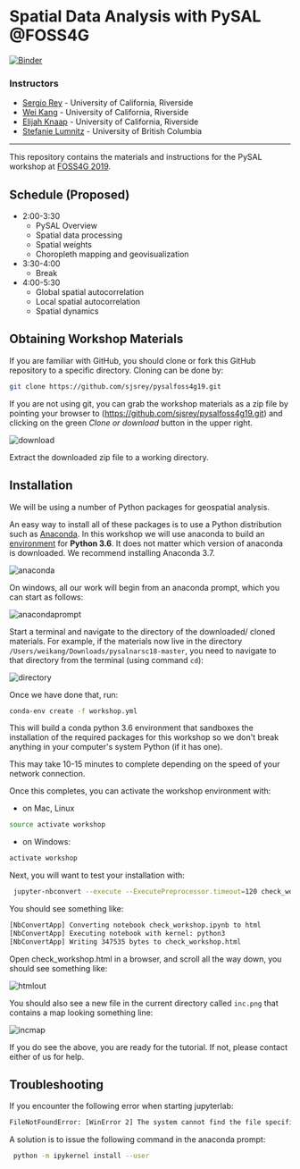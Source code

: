 # Spatial Data Analysis with PySAL @FOSS4G
[![Binder](https://mybinder.org/badge_logo.svg)](https://mybinder.org/v2/gh/sjsrey/pysalfoss4g19/master)

### Instructors

- [Sergio Rey](http://sergerey.org) - University of California, Riverside
- [Wei Kang](http://spatial.ucr.edu/peopleKang.html) - University of California, Riverside
- [Elijah Knaap](http://spatial.ucr.edu/peopleKaap.html) - University of California, Riverside
- [Stefanie Lumnitz](https://github.com/slumnitz) - University of British Columbia
---

This repository contains the materials and instructions for the PySAL workshop at [FOSS4G 2019](https://2019.foss4g-na.org/).


## Schedule (Proposed)


* 2:00-3:30
  * PySAL Overview
  * Spatial data processing
  * Spatial weights
  * Choropleth mapping and geovisualization
* 3:30-4:00
  * Break
* 4:00-5:30
  * Global spatial autocorrelation
  * Local spatial autocorrelation
  * Spatial dynamics
  
## Obtaining Workshop Materials

If you are familiar with GitHub, you should clone or fork this GitHub repository to a specific directory. Cloning can be done by:

```bash
git clone https://github.com/sjsrey/pysalfoss4g19.git
```

If you are not using git, you can grab the workshop materials as a zip file by pointing your browser to (https://github.com/sjsrey/pysalfoss4g19.git) and clicking on the green *Clone or download* button in the upper right.

![download](figs/readmefigs/download.png)

Extract the downloaded zip file to a working directory.

## Installation

We will be using a number of Python packages for geospatial analysis.


An easy way to install all of these packages is to use a Python distribution such as [Anaconda](https://www.anaconda.com/download/#macos). In this workshop we will use anaconda to build an [environment](https://conda.io/docs/user-guide/tasks/manage-environments.html) for **Python 3.6**. It does not matter which version of anaconda is downloaded. We recommend installing Anaconda 3.7.

![anaconda](figs/readmefigs/anaconda.png)


On windows, all our work will begin from an anaconda prompt, which you can start as follows:

![anacondaprompt](figs/readmefigs/anacondastartwin.png)

Start a terminal and navigate to the directory of the downloaded/ cloned materials. For example, if the materials now live in the directory ```/Users/weikang/Downloads/pysalnarsc18-master```, you need to navigate to that directory from the terminal (using command ```cd```):

![directory](figs/readmefigs/directory.png)

Once we have done that, run:

```bash
conda-env create -f workshop.yml
```

This will build a conda python 3.6 environment that sandboxes the installation of the required packages for this workshop so we don't break anything in your computer's system Python (if it has one).

This may take 10-15 minutes to complete depending on the speed of your network connection.

Once this completes, you can activate the workshop environment with:

* on Mac, Linux
```bash
source activate workshop
```
* on Windows:
```bash
activate workshop
```

Next, you will want to test your installation with:
```bash
 jupyter-nbconvert --execute --ExecutePreprocessor.timeout=120 check_workshop.ipynb
```

You should see something like:
```bash
[NbConvertApp] Converting notebook check_workshop.ipynb to html
[NbConvertApp] Executing notebook with kernel: python3
[NbConvertApp] Writing 347535 bytes to check_workshop.html
```

Open check_workshop.html in a browser, and scroll all the way down, you should see something like:

![htmlout](figs/readmefigs/htmlout.png)

You should also see a new file in the current directory called `inc.png` that contains a map looking something line:

![incmap](figs/readmefigs/inc.png)

If you do see the above, you are ready for the tutorial. If not, please contact either of us for help.

## Troubleshooting


If you encounter the following error when starting jupyterlab:
```bash
FileNotFoundError: [WinError 2] The system cannot find the file specified
```
A solution is to issue the following command in the anaconda prompt:
```bash
 python -m ipykernel install --user
```

